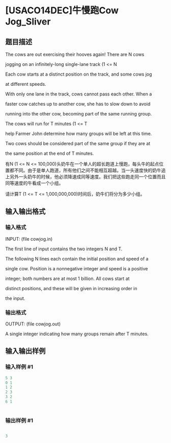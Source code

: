 # [USACO14DEC]牛慢跑Cow Jog_Sliver

## 题目描述

The cows are out exercising their hooves again! There are N cows

jogging on an infinitely-long single-lane track (1 <= N 

Each cow starts at a distinct position on the track, and some cows jog

at different speeds.

With only one lane in the track, cows cannot pass each other. When a

faster cow catches up to another cow, she has to slow down to avoid

running into the other cow, becoming part of the same running group.

The cows will run for T minutes (1 <= T 

help Farmer John determine how many groups will be left at this time.

Two cows should be considered part of the same group if they are at

the same position at the end of T minutes.

有N (1 <= N <= 100,000)头奶牛在一个单人的超长跑道上慢跑，每头牛的起点位置都不同。由于是单人跑道，所有他们之间不能相互超越。当一头速度快的奶牛追上另外一头奶牛的时候，他必须降速成同等速度。我们把这些跑走同一个位置而且同等速度的牛看成一个小组。

请计算T (1 <= T <= 1,000,000,000)时间后，奶牛们将分为多少小组。

## 输入输出格式

### 输入格式

INPUT: (file cowjog.in)

The first line of input contains the two integers N and T.

The following N lines each contain the initial position and speed of a

single cow. Position is a nonnegative integer and speed is a positive

integer; both numbers are at most 1 billion. All cows start at

distinct positions, and these will be given in increasing order in

the input.

### 输出格式

OUTPUT: (file cowjog.out)

A single integer indicating how many groups remain after T minutes.

## 输入输出样例

### 输入样例 #1

```cpp
5 3 
0 1 
1 2 
2 3 
3 2 
6 1 
 

```
### 输出样例 #1

```cpp
 
3 
 

```
